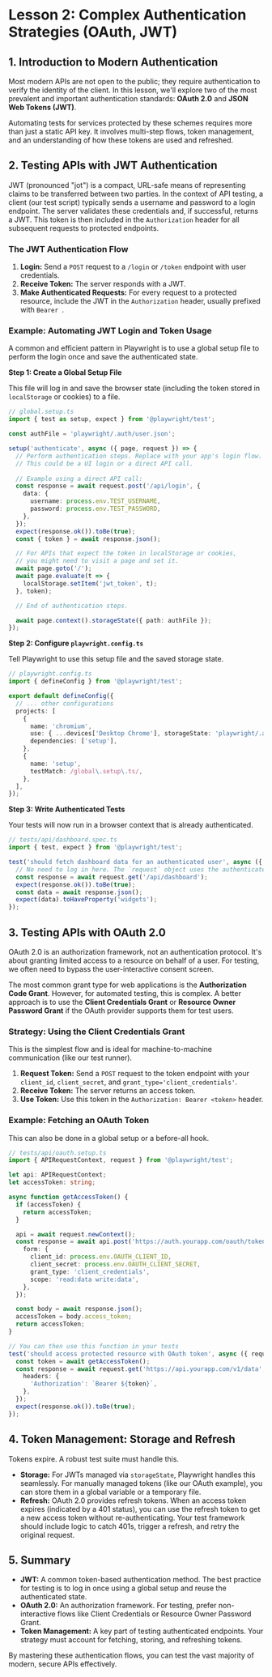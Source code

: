 # Lesson 2: Complex Authentication Strategies (OAuth, JWT)

## 1. Introduction to Modern Authentication

Most modern APIs are not open to the public; they require authentication to verify the identity of the client. In this lesson, we'll explore two of the most prevalent and important authentication standards: **OAuth 2.0** and **JSON Web Tokens (JWT)**.

Automating tests for services protected by these schemes requires more than just a static API key. It involves multi-step flows, token management, and an understanding of how these tokens are used and refreshed.

## 2. Testing APIs with JWT Authentication

JWT (pronounced "jot") is a compact, URL-safe means of representing claims to be transferred between two parties. In the context of API testing, a client (our test script) typically sends a username and password to a login endpoint. The server validates these credentials and, if successful, returns a JWT. This token is then included in the `Authorization` header for all subsequent requests to protected endpoints.

### The JWT Authentication Flow

1.  **Login:** Send a `POST` request to a `/login` or `/token` endpoint with user credentials.
2.  **Receive Token:** The server responds with a JWT.
3.  **Make Authenticated Requests:** For every request to a protected resource, include the JWT in the `Authorization` header, usually prefixed with `Bearer `.

### Example: Automating JWT Login and Token Usage

A common and efficient pattern in Playwright is to use a global setup file to perform the login once and save the authenticated state.

**Step 1: Create a Global Setup File**

This file will log in and save the browser state (including the token stored in `localStorage` or cookies) to a file.

```typescript
// global.setup.ts
import { test as setup, expect } from '@playwright/test';

const authFile = 'playwright/.auth/user.json';

setup('authenticate', async ({ page, request }) => {
  // Perform authentication steps. Replace with your app's login flow.
  // This could be a UI login or a direct API call.
  
  // Example using a direct API call:
  const response = await request.post('/api/login', {
    data: {
      username: process.env.TEST_USERNAME,
      password: process.env.TEST_PASSWORD,
    },
  });
  expect(response.ok()).toBe(true);
  const { token } = await response.json();

  // For APIs that expect the token in localStorage or cookies,
  // you might need to visit a page and set it.
  await page.goto('/');
  await page.evaluate(t => {
    localStorage.setItem('jwt_token', t);
  }, token);

  // End of authentication steps.

  await page.context().storageState({ path: authFile });
});
```

**Step 2: Configure `playwright.config.ts`**

Tell Playwright to use this setup file and the saved storage state.

```typescript
// playwright.config.ts
import { defineConfig } from '@playwright/test';

export default defineConfig({
  // ... other configurations
  projects: [
    {
      name: 'chromium',
      use: { ...devices['Desktop Chrome'], storageState: 'playwright/.auth/user.json' },
      dependencies: ['setup'],
    },
    {
      name: 'setup',
      testMatch: /global\.setup\.ts/,
    },
  ],
});
```

**Step 3: Write Authenticated Tests**

Your tests will now run in a browser context that is already authenticated.

```typescript
// tests/api/dashboard.spec.ts
import { test, expect } from '@playwright/test';

test('should fetch dashboard data for an authenticated user', async ({ request }) => {
  // No need to log in here. The `request` object uses the authenticated context.
  const response = await request.get('/api/dashboard');
  expect(response.ok()).toBe(true);
  const data = await response.json();
  expect(data).toHaveProperty('widgets');
});
```

## 3. Testing APIs with OAuth 2.0

OAuth 2.0 is an authorization framework, not an authentication protocol. It's about granting limited access to a resource on behalf of a user. For testing, we often need to bypass the user-interactive consent screen.

The most common grant type for web applications is the **Authorization Code Grant**. However, for automated testing, this is complex. A better approach is to use the **Client Credentials Grant** or **Resource Owner Password Grant** if the OAuth provider supports them for test users.

### Strategy: Using the Client Credentials Grant

This is the simplest flow and is ideal for machine-to-machine communication (like our test runner).

1.  **Request Token:** Send a `POST` request to the token endpoint with your `client_id`, `client_secret`, and `grant_type='client_credentials'`.
2.  **Receive Token:** The server returns an access token.
3.  **Use Token:** Use this token in the `Authorization: Bearer <token>` header.

### Example: Fetching an OAuth Token

This can also be done in a global setup or a before-all hook.

```typescript
// tests/api/oauth.setup.ts
import { APIRequestContext, request } from '@playwright/test';

let api: APIRequestContext;
let accessToken: string;

async function getAccessToken() {
  if (accessToken) {
    return accessToken;
  }

  api = await request.newContext();
  const response = await api.post('https://auth.yourapp.com/oauth/token', {
    form: {
      client_id: process.env.OAUTH_CLIENT_ID,
      client_secret: process.env.OAUTH_CLIENT_SECRET,
      grant_type: 'client_credentials',
      scope: 'read:data write:data',
    },
  });

  const body = await response.json();
  accessToken = body.access_token;
  return accessToken;
}

// You can then use this function in your tests
test('should access protected resource with OAuth token', async ({ request }) => {
  const token = await getAccessToken();
  const response = await request.get('https://api.yourapp.com/v1/data', {
    headers: {
      'Authorization': `Bearer ${token}`,
    },
  });
  expect(response.ok()).toBe(true);
});
```

## 4. Token Management: Storage and Refresh

Tokens expire. A robust test suite must handle this.

-   **Storage:** For JWTs managed via `storageState`, Playwright handles this seamlessly. For manually managed tokens (like our OAuth example), you can store them in a global variable or a temporary file.
-   **Refresh:** OAuth 2.0 provides refresh tokens. When an access token expires (indicated by a 401 status), you can use the refresh token to get a new access token without re-authenticating. Your test framework should include logic to catch 401s, trigger a refresh, and retry the original request.

## 5. Summary

-   **JWT:** A common token-based authentication method. The best practice for testing is to log in once using a global setup and reuse the authenticated state.
-   **OAuth 2.0:** An authorization framework. For testing, prefer non-interactive flows like Client Credentials or Resource Owner Password Grant.
-   **Token Management:** A key part of testing authenticated endpoints. Your strategy must account for fetching, storing, and refreshing tokens.

By mastering these authentication flows, you can test the vast majority of modern, secure APIs effectively.